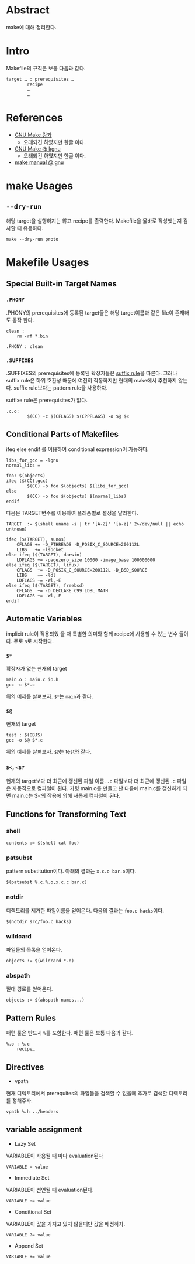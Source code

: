 # Abstract

make에 대해 정리한다.

# Intro

Makefile의 규칙은 보통 다음과 같다.

```make
target … : prerequisites …
        recipe
        …
        …
```

# References

* [GNU Make 강좌](https://wiki.kldp.org/KoreanDoc/html/GNU-Make/GNU-Make.html#toc3)
  * 오래되긴 하였지만 한글 이다.
* [GNU Make @ kgnu](http://korea.gnu.org/manual/release/make/make-sjp/make-ko_toc.html)  
  * 오래되긴 하였지만 한글 이다.
* [make manual @ gnu](https://www.gnu.org/software/make/manual/make.html#Automatic-Variables)

# make Usages

## `--dry-run`

해당 target을 실행하지는 않고 recipe를 출력한다.
Makefile을 옳바로 작성했는지 검사할 때 유용하다.

```
make --dry-run proto
```

# Makefile Usages

## Special Built-in Target Names

### `.PHONY`

.PHONY의 prerequisites에 등록된 target들은 해당 target이름과 같은
file이 존재해도 동작 한다.

```
clean :
    rm -rf *.bin
    
.PHONY : clean
```

### `.SUFFIXES`

.SUFFIXES의 prerequisites에 등록된
 확장자들은
 [suffix rule](https://www.gnu.org/software/make/manual/make.html#Suffix-Rules)을
 따른다. 그러나 suffix rule은 하위 호환성 때문에 여전히 작동하지만
 현대의 make에서 추천하지 않는다. suffix rule보다는 pattern rule을
 사용하자.
 
suffixe rule은 prerequisites가 없다. 
 
```
.c.o:
        $(CC) -c $(CFLAGS) $(CPPFLAGS) -o $@ $<
```

## Conditional Parts of Makefiles

ifeq else endif 를 이용하여 conditional expression이 가능하다.

```make
libs_for_gcc = -lgnu
normal_libs =

foo: $(objects)
ifeq ($(CC),gcc)
        $(CC) -o foo $(objects) $(libs_for_gcc)
else
        $(CC) -o foo $(objects) $(normal_libs)
endif
```

다음은 TARGET변수를 이용하여 플래폼별로 설정을 달리한다.

```make
TARGET  := $(shell uname -s | tr '[A-Z]' '[a-z]' 2>/dev/null || echo unknown)

ifeq ($(TARGET), sunos)
	CFLAGS += -D_PTHREADS -D_POSIX_C_SOURCE=200112L
	LIBS   += -lsocket
else ifeq ($(TARGET), darwin)
	LDFLAGS += -pagezero_size 10000 -image_base 100000000
else ifeq ($(TARGET), linux)
	CFLAGS  += -D_POSIX_C_SOURCE=200112L -D_BSD_SOURCE
	LIBS    += -ldl
	LDFLAGS += -Wl,-E
else ifeq ($(TARGET), freebsd)
	CFLAGS  += -D_DECLARE_C99_LDBL_MATH
	LDFLAGS += -Wl,-E
endif
```

## Automatic Variables

implicit rule이 적용되었 을 때 특별한 의미와 함께 recipe에 사용할 수
있는 변수 들이다. 주로 `$`로 시작한다.

### `$*` ###

확장자가 없는 현재의 target

```make
main.o : main.c io.h
gcc -c $*.c
```

위의 예제를 살펴보자. `$*`는 `main`과 같다.

### `$@` ###

현재의 target

```make
test : $(OBJS)
gcc -o $@ $*.c
```

위의 예제를 살펴보자. `$@`는 test와 같다.

### `$<`, `<$?` ###

현재의 target보다 더 최근에 갱신된 파일 이름. `.o` 파일보다 더 최근에
갱신된 .c 파일은 자동적으로 컴파일이 된다. 가령 main.o를 만들고 난
다음에 main.c를 갱신하게 되면 main.c는 $<의 작용에 의해 새롭게
컴파일이 된다.

## Functions for Transforming Text

### shell ###

```make
contents := $(shell cat foo)
```

### patsubst ###

pattern substitution이다. 아래의 결과는 `x.c.o bar.o`이다.

```make
$(patsubst %.c,%.o,x.c.c bar.c)
```

### notdir ###

디렉토리를 제거한 파일이름을 얻어온다. 다음의 결과는
`foo.c hacks`이다.

```make
$(notdir src/foo.c hacks)
```

### wildcard ###

파일들의 목록을 얻어온다.

```make
objects := $(wildcard *.o)
```

### abspath ###

절대 경로를 얻어온다.

```make
objects := $(abspath names...)
```

## Pattern Rules

패턴 룰은 반드시 `%`를 포함한다. 패턴 룰은 보통 다음과 같다. 

```
%.o : %.c 
    recipe…
```

## Directives

* vpath

현재 디렉토리에서 prerequites의 파일들을 검색할 수 없을때
추가로 검색할 디렉토리를 정해주자.

```
vpath %.h ../headers
```

## variable assignment

* Lazy Set

VARIABLE이 사용될 때 마다 evaluation된다

```
VARIABLE = value
```

* Immediate Set

VARIABLE이 선언될 때 evaluation된다.

```
VARIABLE := value
```

* Conditional Set

VARIABLE이 값을 가지고 있지 않을때만 값을 배정하자.

```
VARIABLE ?= value
```

* Append Set

```
VARIABLE += value
```
